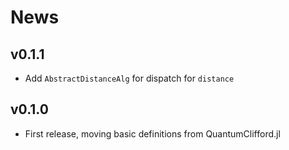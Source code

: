 # News

## v0.1.1

- Add `AbstractDistanceAlg` for dispatch for `distance`

## v0.1.0

- First release, moving basic definitions from QuantumClifford.jl
